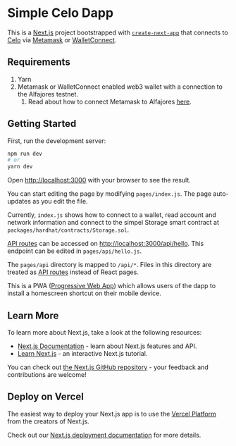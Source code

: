 # Simple Celo Dapp

This is a [Next.js](https://nextjs.org/) project bootstrapped with [`create-next-app`](https://github.com/vercel/next.js/tree/canary/packages/create-next-app) that connects to [Celo](https://celo.org) via [Metamask](https://metamask.io) or [WalletConnect](http://walletconnect.org/).

## Requirements

1. Yarn
2. Metamask or WalletConnect enabled web3 wallet with a connection to the Alfajores testnet.
   1. Read about how to connect Metamask to Alfajores [here](https://docs.celo.org/getting-started/wallets/using-metamask-with-celo/manual-setup#adding-a-celo-network-to-metamask).

## Getting Started

First, run the development server:

```bash
npm run dev
# or
yarn dev
```

Open [http://localhost:3000](http://localhost:3000) with your browser to see the result.

You can start editing the page by modifying `pages/index.js`. The page auto-updates as you edit the file.

Currently, `index.js` shows how to connect to a wallet, read account and network information and connect to the simpel Storage smart contract at `packages/hardhat/contracts/Storage.sol`. 

[API routes](https://nextjs.org/docs/api-routes/introduction) can be accessed on [http://localhost:3000/api/hello](http://localhost:3000/api/hello). This endpoint can be edited in `pages/api/hello.js`.

The `pages/api` directory is mapped to `/api/*`. Files in this directory are treated as [API routes](https://nextjs.org/docs/api-routes/introduction) instead of React pages.


This is a PWA ([Progressive Web App](https://developer.mozilla.org/en-US/docs/Web/Progressive_web_apps)) which allows users of the dapp to install a homescreen shortcut on their mobile device. 
## Learn More

To learn more about Next.js, take a look at the following resources:

- [Next.js Documentation](https://nextjs.org/docs) - learn about Next.js features and API.
- [Learn Next.js](https://nextjs.org/learn) - an interactive Next.js tutorial.

You can check out [the Next.js GitHub repository](https://github.com/vercel/next.js/) - your feedback and contributions are welcome!

## Deploy on Vercel

The easiest way to deploy your Next.js app is to use the [Vercel Platform](https://vercel.com/new?utm_medium=default-template&filter=next.js&utm_source=create-next-app&utm_campaign=create-next-app-readme) from the creators of Next.js.

Check out our [Next.js deployment documentation](https://nextjs.org/docs/deployment) for more details.
